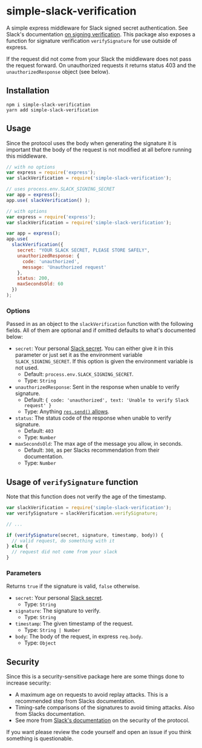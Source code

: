 # simple-slack-verification
A simple express middleware for Slack signed secret authentication. See Slack's documentation [on signing verification](https://api.slack.com/docs/verifying-requests-from-slack). This package also exposes a function for signature verification `verifySignature` for use outside of express.

If the request did not come from your Slack the middleware does not pass the request forward. On unauthorized requests it returns status 403 and the `unauthorizedResponse` object (see below).

## Installation
```
npm i simple-slack-verification
yarn add simple-slack-verification
```

## Usage
Since the protocol uses the body when generating the signature it is important that the body of the request is not modified at all before running this middleware.

```js
// with no options
var express = require('express');
var slackVerification = require('simple-slack-verification');

// uses process.env.SLACK_SIGNING_SECRET
var app = express();
app.use( slackVerification() );
```

```js
// with options
var express = require('express');
var slackVerification = require('simple-slack-verification');

var app = express();
app.use(
  slackVerification({
    secret: "YOUR SLACK SECRET, PLEASE STORE SAFELY",
    unauthorizedResponse: {
      code: 'unauthorized',
      message: 'Unauthorized request'
    },
    status: 200,
    maxSecondsOld: 60
  })
);
```

### Options
Passed in as an object to the `slackVerification` function with the following fields. All of them are optional and if omitted defaults to what's documented below:
- `secret`: Your personal [Slack secret](https://api.slack.com/docs/verifying-requests-from-slack#signing_secrets_admin_page). You can either give it in this parameter or just set it as the environment variable `SLACK_SIGNING_SECRET`. If this option is given the environment variable is not used.
  - Default: `process.env.SLACK_SIGNING_SECRET`.
  - Type: `String`
- `unauthorizedResponse`: Sent in the response when unable to verify signature.
  - Default: `{ code: 'unauthorized', text: 'Unable to verify Slack request' }`
  - Type: Anything [`res.send()` allows](https://expressjs.com/en/api.html#res.send).
- `status`: The status code of the response when unable to verify signature.
  - Default: `403`
  - Type: `Number`
- `maxSecondsOld`: The max age of the message you allow, in seconds.
  - Default: `300`, as per Slacks recommendation from their documentation.
  - Type: `Number`

## Usage of `verifySignature` function
Note that this function does not verify the age of the timestamp.

```js
var slackVerification = require('simple-slack-verification');
var verifySignature = slackVerification.verifySignature;

// ...

if (verifySignature(secret, signature, timestamp, body)) {
  // valid request, do something with it
} else {
  // request did not come from your slack
}
```

### Parameters
Returns `true` if the signature is valid, `false` otherwise.
- `secret`: Your personal [Slack secret](https://api.slack.com/docs/verifying-requests-from-slack#signing_secrets_admin_page).
  - Type: `String`
- `signature`: The signature to verify.
  - Type: `String`
- `timestamp`: The given timestamp of the request.
  - Type: `String | Number`
- `body`: The body of the request, in express `req.body`.
  - Type: `Object`

## Security
Since this is a security-sensitive package here are some things done to increase security:
- A maximum age on requests to avoid replay attacks. This is a recommended step from Slacks documentation.
- Timing-safe comparisons of the signatures to avoid timing attacks. Also from Slacks documentation.
- See more from [Slack's documentation](https://api.slack.com/docs/verifying-requests-from-slack) on the security of the protocol.

If you want please review the code yourself and open an issue if you think something is questionable.
